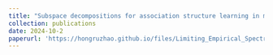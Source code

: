 ```yaml
---
title: "Subspace decompositions for association structure learning in multivariate categorical response regression"
collection: publications
date: 2024-10-2
paperurl: 'https://hongruzhao.github.io/files/Limiting_Empirical_Spectral_Distribution_for_Products_of_Rectangular_Matrices.pdf'
---
```

